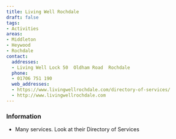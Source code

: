 ```yaml
---
title: Living Well Rochdale
draft: false
tags:
- Activities
areas:
- Middleton
- Heywood
- Rochdale
contact:
  addresses:
  - Living Well Lock 50  Oldham Road  Rochdale
  phone:
  - 01706 751 190
  web_addresses:
  - https://www.livingwellrochdale.com/directory-of-services/
  - http://www.livingwellrochdale.com
---
```


### Information
* Many services.  Look at their Directory of Services